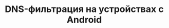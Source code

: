 ---
title: 'DNS-фильтрация на устройствах с Android'
taxonomy:
    category:
        - docs
visible: true
---
